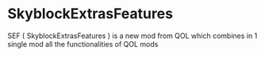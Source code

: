# SkyblockExtrasFeatures
 SEF ( SkyblockExtrasFeatures ) is a new mod from QOL which combines in 1 single mod all the functionalities of QOL mods
